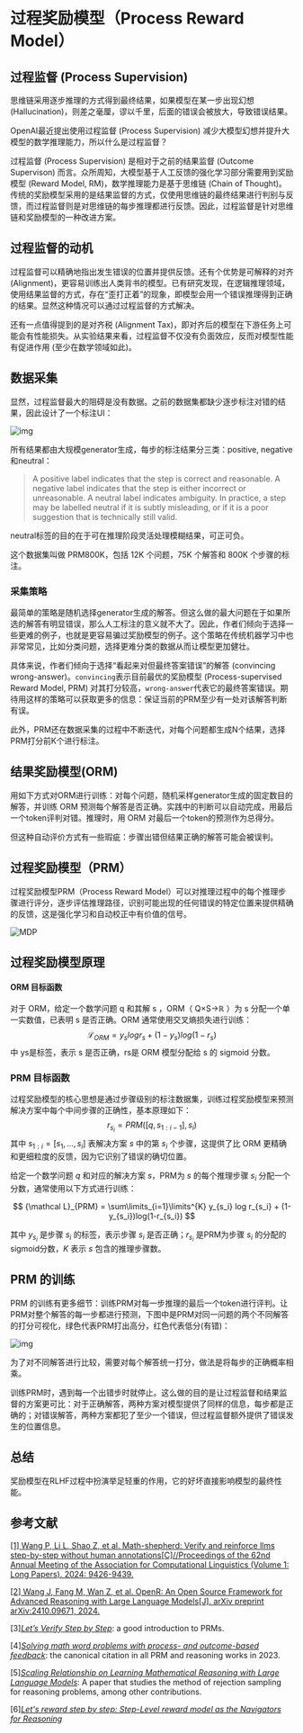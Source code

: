 # 过程奖励模型（Process Reward Model）

## 过程监督 (Process Supervision)

思维链采用逐步推理的方式得到最终结果，如果模型在某一步出现幻想 (Hallucination)，则差之毫厘，谬以千里，后面的错误会被放大，导致错误结果。

OpenAI最近提出使用过程监督 (Process Supervision) 减少大模型幻想并提升大模型的数学推理能力，所以什么是过程监督？

过程监督 (Process Supervision) 是相对于之前的结果监督 (Outcome Supervison) 而言。众所周知，大模型基于人工反馈的强化学习部分需要用到奖励模型 (Reward Model, RM)，数学推理能力是基于思维链 (Chain of Thought)。传统的奖励模型采用的是结果监督的方式，仅使用思维链的最终结果进行判别与反馈，而过程监督则是对思维链的每步推理都进行反馈。因此，过程监督是针对思维链和奖励模型的一种改进方案。

## 过程监督的动机

过程监督可以精确地指出发生错误的位置并提供反馈。还有个优势是可解释的对齐 (Alignment)，更容易训练出人类背书的模型。已有研究发现，在逻辑推理领域，使用结果监督的方式，存在“歪打正着”的现象，即模型会用一个错误推理得到正确的结果。显然这种情况可以通过过程监督的方式解决。

还有一点值得提到的是对齐税 (Alignment Tax)，即对齐后的模型在下游任务上可能会有性能损失。从实验结果来看，过程监督不仅没有负面效应，反而对模型性能有促进作用 (至少在数学领域如此)。

## 数据采集

显然，过程监督最大的阻碍是没有数据。之前的数据集都缺少逐步标注对错的结果，因此设计了一个标注UI：

![img](https://coriva.eu.org/images/nlp/prmlabeling.png)

所有结果都由大规模generator生成，每步的标注结果分三类：positive, negative和neutral：

> A positive label indicates that the step is correct and reasonable. A negative label indicates that the step is either incorrect or unreasonable. A neutral label indicates ambiguity. In practice, a step may be labelled neutral if it is subtly misleading, or if it is a poor suggestion that is technically still valid.

neutral标签的目的在于可在推理阶段灵活处理模糊结果，可正可负。

这个数据集叫做 PRM800K，包括 12K 个问题，75K 个解答和 800K 个步骤的标注。

### 采集策略

最简单的策略是随机选择generator生成的解答。但这么做的最大问题在于如果所选的解答有明显错误，那么人工标注的意义就不大了。因此，作者们倾向于选择一些更难的例子，也就是更容易骗过奖励模型的例子。这个策略在传统机器学习中也非常常见，比如分类问题，选择更难分类的数据从而让模型更加健壮。

具体来说，作者们倾向于选择“看起来对但最终答案错误”的解答 (convincing wrong-answer)。`convincing`表示目前最优的奖励模型 (Process-supervised Reward Model, PRM) 对其打分较高，`wrong-answer`代表它的最终答案错误。期待用这样的策略可以获取更多的信息：保证当前的PRM至少有一处对该解答判断有误。

此外，PRM还在数据采集的过程中不断迭代，对每个问题都生成N个结果，选择PRM打分前K个进行标注。

##  结果奖励模型(ORM)

用如下方式对ORM进行训练：对每个问题，随机采样generator生成的固定数目的解答，并训练 ORM 预测每个解答是否正确。实践中的判断可以自动完成，用最后一个token评判对错。推理时，用 ORM 对最后一个token的预测作为总得分。

但这种自动评价方式有一些瑕疵：步骤出错但结果正确的解答可能会被误判。

## 过程奖励模型（PRM）

过程奖励模型PRM（Process Reward Model）可以对推理过程中的每个推理步骤进行评分，逐步评估推理路径，识别可能出现的任何错误的特定位置来提供精确的反馈，这是强化学习和自动校正中有价值的信号。

![MDP](https://openreasoner.github.io/assets/images/mdp.png)

## 过程奖励模型原理

#### ORM 目标函数

对于 ORM，给定一个数学问题 q 和其解 s ，ORM（ Q×S→ℝ ）为 s 分配一个单一实数值，已表明 s 是否正确。ORM 通常使用交叉熵损失进行训练：
$$
{\mathcal L}_{ORM} =  y_{s} log r_{s} + (1-y_{s})log(1-r_{s})
$$
中 ys是标签，表示 s 是否正确，rs是 ORM 模型分配给 s 的 sigmoid 分数。

### PRM 目标函数

过程奖励模型的核心思想是通过步骤级别的标注数据集，训练过程奖励模型来预测解决方案中每个中间步骤的正确性，基本原理如下：
$$
r_{s_i}=PRM([q,s_{1:i-1}], s_i)
$$
其中 $s_{1:i}=[s_1,...,s_i]$ 表解决方案 $s$ 中的第 $s_i$ 个步骤，这提供了比 ORM 更精确和更细粒度的反馈，因为它识别了错误的确切位置。

给定一个数学问题 $q$ 和对应的解决方案 $s$，PRM为 $s$ 的每个推理步骤 $s_i$ 分配一个分数，通常使用以下方式进行训练：

$$
{\mathcal L}_{PRM} = \sum\limits_{i=1}\limits^{K} y_{s_i} log r_{s_i} + (1-y_{s_i})log(1-r_{s_i})
$$

其中 $y_{s_i}$ 是步骤 $s_{i}$ 的标签，表示步骤 $s_{i}$ 是否正确；$r_{s_{i}}$ 是PRM为步骤 $s_{i}$ 的分配的sigmoid分数，$K$ 表示 $s$ 包含的推理步骤数。

## PRM 的训练

PRM 的训练有更多细节：训练PRM对每一步推理的最后一个token进行评判。让PRM对整个解答的每一步都进行预测，下图中是PRM对同一问题的两个不同解答的打分可视化，绿色代表PRM打出高分，红色代表低分(有错)：

![img](https://coriva.eu.org/images/nlp/prmdemo.png)

为了对不同解答进行比较，需要对每个解答统一打分，做法是将每步的正确概率相乘。

训练PRM时，遇到每一个出错步时就停止。这么做的目的是让过程监督和结果监督的方案更可比：对于正确解答，两种方案对模型提供了同样的信息，每步都是正确的；对错误解答，两种方案都犯了至少一个错误，但过程监督额外提供了错误发生的位置信息。

## 总结

奖励模型在RLHF过程中扮演举足轻重的作用，它的好坏直接影响模型的最终性能。

## 参考文献

[[1] Wang P, Li L, Shao Z, et al. Math-shepherd: Verify and reinforce llms step-by-step without human annotations[C]//Proceedings of the 62nd Annual Meeting of the Association for Computational Linguistics (Volume 1: Long Papers). 2024: 9426-9439.](https://arxiv.org/abs/2312.08935)

[[2] Wang J, Fang M, Wan Z, et al. OpenR: An Open Source Framework for Advanced Reasoning with Large Language Models[J]. arXiv preprint arXiv:2410.09671, 2024.](https://arxiv.org/pdf/2410.09671)

[3]*[Let’s Verify Step by Step](https://arxiv.org/abs/2305.20050)*: a good introduction to PRMs.

[4]*[Solving math word problems with process- and outcome-based feedback](https://arxiv.org/abs/2211.14275)*: the canonical citation in all PRM and reasoning works in 2023.

[5]*[Scaling Relationship on Learning Mathematical Reasoning with Large Language Models](https://arxiv.org/abs/2308.01825)*: A paper that studies the method of rejection sampling for reasoning problems, among other contributions.

[6]*[Let's reward step by step: Step-Level reward model as the Navigators for Reasoning](https://arxiv.org/abs/2310.10080)*
